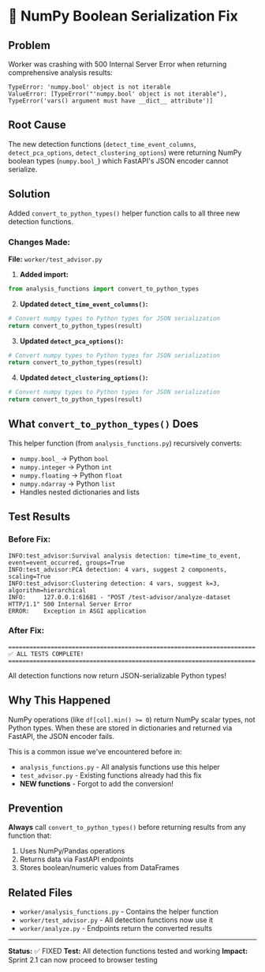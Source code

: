 # 🔧 NumPy Boolean Serialization Fix

## Problem
Worker was crashing with 500 Internal Server Error when returning comprehensive analysis results:

```
TypeError: 'numpy.bool' object is not iterable
ValueError: [TypeError("'numpy.bool' object is not iterable"), TypeError('vars() argument must have __dict__ attribute')]
```

## Root Cause
The new detection functions (`detect_time_event_columns`, `detect_pca_options`, `detect_clustering_options`) were returning NumPy boolean types (`numpy.bool_`) which FastAPI's JSON encoder cannot serialize.

## Solution
Added `convert_to_python_types()` helper function calls to all three new detection functions.

### Changes Made:

**File:** `worker/test_advisor.py`

1. **Added import:**
```python
from analysis_functions import convert_to_python_types
```

2. **Updated `detect_time_event_columns()`:**
```python
# Convert numpy types to Python types for JSON serialization
return convert_to_python_types(result)
```

3. **Updated `detect_pca_options()`:**
```python
# Convert numpy types to Python types for JSON serialization
return convert_to_python_types(result)
```

4. **Updated `detect_clustering_options()`:**
```python
# Convert numpy types to Python types for JSON serialization
return convert_to_python_types(result)
```

## What `convert_to_python_types()` Does
This helper function (from `analysis_functions.py`) recursively converts:
- `numpy.bool_` → Python `bool`
- `numpy.integer` → Python `int`
- `numpy.floating` → Python `float`
- `numpy.ndarray` → Python `list`
- Handles nested dictionaries and lists

## Test Results

### Before Fix:
```
INFO:test_advisor:Survival analysis detection: time=time_to_event, event=event_occurred, groups=True
INFO:test_advisor:PCA detection: 4 vars, suggest 2 components, scaling=True
INFO:test_advisor:Clustering detection: 4 vars, suggest k=3, algorithm=hierarchical
INFO:     127.0.0.1:61681 - "POST /test-advisor/analyze-dataset HTTP/1.1" 500 Internal Server Error
ERROR:    Exception in ASGI application
```

### After Fix:
```
======================================================================
✅ ALL TESTS COMPLETE!
======================================================================
```

All detection functions now return JSON-serializable Python types!

## Why This Happened
NumPy operations (like `df[col].min() >= 0`) return NumPy scalar types, not Python types. When these are stored in dictionaries and returned via FastAPI, the JSON encoder fails.

This is a common issue we've encountered before in:
- `analysis_functions.py` - All analysis functions use this helper
- `test_advisor.py` - Existing functions already had this fix
- **NEW functions** - Forgot to add the conversion!

## Prevention
**Always** call `convert_to_python_types()` before returning results from any function that:
1. Uses NumPy/Pandas operations
2. Returns data via FastAPI endpoints
3. Stores boolean/numeric values from DataFrames

## Related Files
- `worker/analysis_functions.py` - Contains the helper function
- `worker/test_advisor.py` - All detection functions now use it
- `worker/analyze.py` - Endpoints return the converted results

---

**Status:** ✅ FIXED
**Test:** All detection functions tested and working
**Impact:** Sprint 2.1 can now proceed to browser testing

